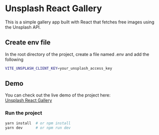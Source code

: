 # Unsplash React Gallery

This is a simple gallery app built with React that fetches free images using the Unsplash API.

## Create env file

In the root directory of the project, create a file named .env and add the following

```bash
VITE_UNSPLASH_CLIENT_KEY=your_unsplash_access_key
```

## Demo

You can check out the live demo of the project here:  
[Unsplash React Gallery](https://unsplash-react-gallery.vercel.app/)

### Run the project

```bash
yarn install  # or npm install
yarn dev      # or npm run dev
```
